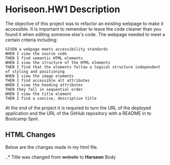 # Horiseon.HW1 Description

The objective of this project was to refactor an existing webpage to make it accessible.  It is important to remember to leave the code cleaner than you found it when editing someone else's code. The webpage needed to meet a certain criteria including:

```
GIVEN a webpage meets accessibility standards
WHEN I view the source code
THEN I find semantic HTML elements
WHEN I view the structure of the HTML elements
THEN I find that the elements follow a logical structure independent of styling and positioning
WHEN I view the image elements
THEN I find accessible alt attributes
WHEN I view the heading attributes
THEN they fall in sequential order
WHEN I view the title element
THEN I find a concise, descriptive title
```
At the end of the project it is required to turn the URL of the deployed application and the URL of the GitHub repository with a README in to Bootcamp Spot.

## HTML Changes

Below are the changes made in my html file.

..* Title was changed from ~~website~~ to **Horseon**
Body


